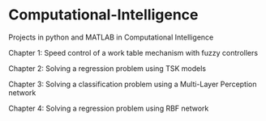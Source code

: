 # Computational-Intelligence
Projects in python and MATLAB in Computational Intelligence 

Chapter 1: Speed control of a work table mechanism with fuzzy controllers

Chapter 2: Solving a regression problem using TSK models

Chapter 3: Solving a classification problem using a Multi-Layer Perception network

Chapter 4: Solving a regression problem using RBF network
